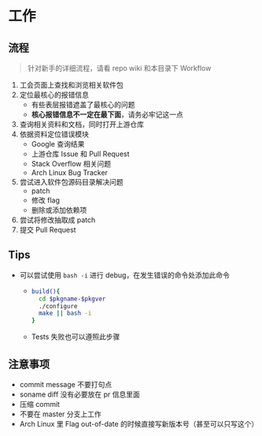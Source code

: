 # 工作

## 流程

> 针对新手的详细流程，请看 repo wiki 和本目录下 Workflow

1. 工会页面上查找和浏览相关软件包
2. 定位最核心的报错信息
    - 有些表层报错遮盖了最核心的问题
    - **核心报错信息不一定在最下面**，请务必牢记这一点
3. 查询相关资料和文档，同时打开上游仓库
4. 依据资料定位错误模块
    - Google 查询结果
    - 上游仓库 Issue 和 Pull Request
    - Stack Overflow 相关问题
    - Arch Linux Bug Tracker
5. 尝试进入软件包源码目录解决问题
    - patch
    - 修改 flag
    - 删除或添加依赖项
 6. 尝试将修改抽取成 patch
 7. 提交 Pull Request

## Tips

- 可以尝试使用 `bash -i` 进行 debug，在发生错误的命令处添加此命令

  - ```bash
    build(){
      cd $pkgname-$pkgver
      ./configure
      make || bash -i
    }
    ```

  - Tests 失败也可以遵照此步骤

## 注意事项

- commit message 不要打句点
- soname diff 没有必要放在 pr 信息里面
- 压缩 commit
- 不要在 master 分支上工作
- Arch Linux 里 Flag out-of-date 的时候直接写新版本号（甚至可以只写这个）
